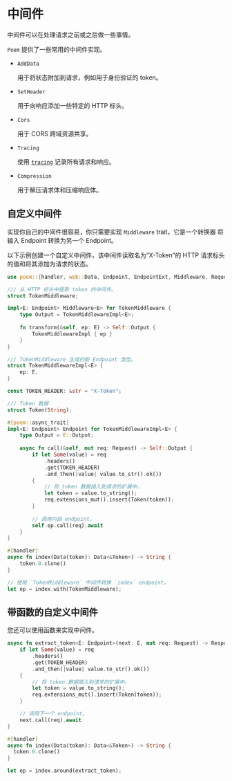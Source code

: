 # 中间件

中间件可以在处理请求之前或之后做一些事情。

`Poem` 提供了一些常用的中间件实现。

- `AddData`

    用于将状态附加到请求，例如用于身份验证的 token。

- `SetHeader`

    用于向响应添加一些特定的 HTTP 标头。

- `Cors`

    用于 CORS 跨域资源共享。

- `Tracing`

  使用 [`tracing`](https://crates.io/crates/tracing) 记录所有请求和响应。

- `Compression`

  用于解压请求体和压缩响应体。

## 自定义中间件

实现你自己的中间件很容易，你只需要实现 `Middleware` trait，它是一个转换器
将输入 Endpoint 转换为另一个 Endpoint。

以下示例创建一个自定义中间件，该中间件读取名为“X-Token”的 HTTP 请求标头的值和将其添加为请求的状态。

```rust
use poem::{handler, web::Data, Endpoint, EndpointExt, Middleware, Request};

/// 从 HTTP 标头中提取 token 的中间件。
struct TokenMiddleware;

impl<E: Endpoint> Middleware<E> for TokenMiddleware {
    type Output = TokenMiddlewareImpl<E>;
  
    fn transform(&self, ep: E) -> Self::Output {
        TokenMiddlewareImpl { ep }
    }
}

/// TokenMiddleware 生成的新 Endpoint 类型。
struct TokenMiddlewareImpl<E> {
    ep: E,
}

const TOKEN_HEADER: &str = "X-Token";

/// Token 数据
struct Token(String);

#[poem::async_trait]
impl<E: Endpoint> Endpoint for TokenMiddlewareImpl<E> {
    type Output = E::Output;
  
    async fn call(&self, mut req: Request) -> Self::Output {
        if let Some(value) = req
            .headers()
            .get(TOKEN_HEADER)
            .and_then(|value| value.to_str().ok())
        {
            // 将 token 数据插入到请求的扩展中。
            let token = value.to_string();
            req.extensions_mut().insert(Token(token));
        }
      
        // 调用内部 endpoint。
        self.ep.call(req).await
    }
}

#[handler]
async fn index(Data(token): Data<&Token>) -> String {
    token.0.clone()
}

// 使用 `TokenMiddleware` 中间件转换 `index` endpoint。
let ep = index.with(TokenMiddleware);
```

## 带函数的自定义中间件

您还可以使用函数来实现中间件。

```rust
async fn extract_token<E: Endpoint>(next: E, mut req: Request) -> Response {
    if let Some(value) = req
        .headers()
        .get(TOKEN_HEADER)
        .and_then(|value| value.to_str().ok())
    {
        // 将 token 数据插入到请求的扩展中。
        let token = value.to_string();
        req.extensions_mut().insert(Token(token));
    }

    // 调用下一个 endpoint。
    next.call(req).await
}

#[handler]
async fn index(Data(token): Data<&Token>) -> String {
  token.0.clone()
}

let ep = index.around(extract_token);
```
